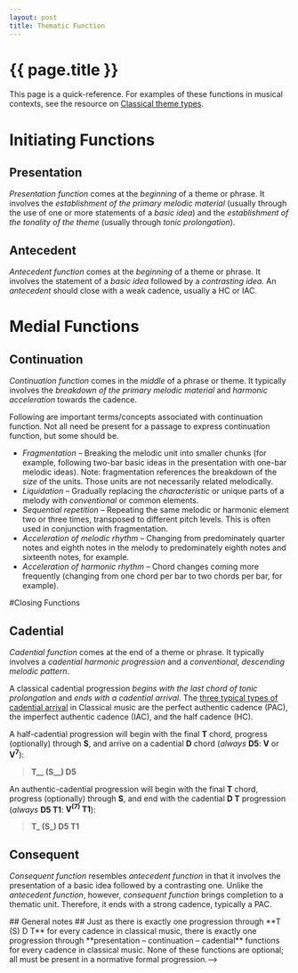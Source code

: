 ```yaml
---
layout: post
title: Thematic Function
---
```


{{ page.title }}
================

This page is a quick-reference. For examples of these functions in musical contexts, see the resource on [Classical theme types](classicalThemes.html).

# Initiating Functions

## Presentation

*Presentation function* comes at the *beginning* of a theme or phrase. It involves the *establishment of the primary melodic material* (usually through the use of one or more statements of a *basic idea*) and the *establishment of the tonality of the theme* (usually through *tonic prolongation*). 

## Antecedent

*Antecedent function* comes at the *beginning* of a theme or phrase. It involves the statement of a *basic idea* followed by a *contrasting idea.* An *antecedent* should close with a weak cadence, usually a HC or IAC.

# Medial Functions

## Continuation

*Continuation function* comes in the *middle* of a phrase or theme. It typically involves the *breakdown of the primary melodic material* and *harmonic acceleration* towards the cadence.

Following are important terms/concepts associated with continuation function. Not all need be present for a passage to express continuation function, but some should be.

- *Fragmentation* – Breaking the melodic unit into smaller chunks (for example, following two-bar basic ideas in the presentation with one-bar melodic ideas). Note: fragmentation references the breakdown of the *size* of the units. Those units are not necessarily related melodically.  
- *Liquidation* – Gradually replacing the *characteristic* or unique parts of a melody with *conventional* or common elements.  
- *Sequential repetition* – Repeating the same melodic or harmonic element two or three times, transposed to different pitch levels. This is often used in conjunction with fragmentation.  
- *Acceleration of melodic rhythm* – Changing from predominately quarter notes and eighth notes in the melody to predominately eighth notes and sixteenth notes, for example.  
- *Acceleration of harmonic rhythm* – Chord changes coming more frequently (changing from one chord per bar to two chords per bar, for example).  

#Closing Functions

## Cadential

*Cadential function* comes at the end of a theme or phrase. It typically involves a *cadential harmonic progression* and a *conventional, descending melodic pattern*.

A classical cadential progression *begins with the last chord of tonic prolongation* and *ends with a cadential arrival*. The [three typical types of cadential arrival](cadenceTypes.html) in Classical music are the perfect authentic cadence (PAC), the imperfect authentic cadence (IAC), and the half cadence (HC). 

A half-cadential progression will begin with the final **T** chord, progress (optionally) through **S**, and arrive on a cadential **D** chord (*always* **D5**: **V** or **V<sup>7</sup>**):

> **T__ (S__) D5**

An authentic-cadential progression will begin with the final **T** chord, progress (optionally) through **S**, and end with the cadential **D T** progression (*always* **D5 T1**: **V<sup>(7)</sup> T1**):

> **T_ (S_) D5 T1**

## Consequent

*Consequent function* resembles *antecedent function* in that it involves the presentation of a basic idea followed by a contrasting one. Unlike the *antecedent function*, however, *consequent function* brings completion to a thematic unit. Therefore, it ends with a strong cadence, typically a PAC.  


<!-->## General notes ##

Just as there is exactly one progression through **T (S) D T** for every cadence in classical music, there is exactly one progression through **presentation – continuation – cadential** functions for every cadence in classical music.

None of these functions are optional; all must be present in a normative formal progression.-->

